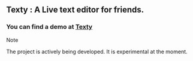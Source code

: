 ## **Texty** : A Live text editor for friends.

### You can find a demo at [Texty](https://bot2x.github.io/Texty/)


> [!NOTE]
> The project is actively being developed. It is experimental at the moment.

